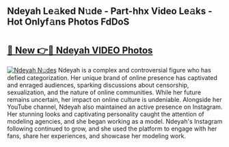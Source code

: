 ## Ndeyah Le𝚊ked N𝚞de - Part-hhx Video Le𝚊ks - Hot Onlyf𝚊ns Photos FdDoS

# <h2><a href="http://ac53638.deff.icu/?id=Ndeyah">🔗 New 👉🔴 Ndeyah VIDEO Photos</a></h2>

[![Ndeyah N𝚞des](https://i.imgur.com/rIISA9y.gif)](http://ac53638.deff.icu/?id=Ndeyah)
Ndeyah is a complex and controversial figure who has defied categorization. Her unique brand of online presence has captivated and enraged audiences, sparking discussions about censorship, sexualization, and the nature of online communities. While her future remains uncertain, her impact on online culture is undeniable. Alongside her YouTube channel, Ndeyah also maintained an active presence on Instagram. Her stunning looks and captivating personality caught the attention of modeling agencies, and she began working as a model. Ndeyah's Instagram following continued to grow, and she used the platform to engage with her fans, share her experiences, and showcase her modeling work.

